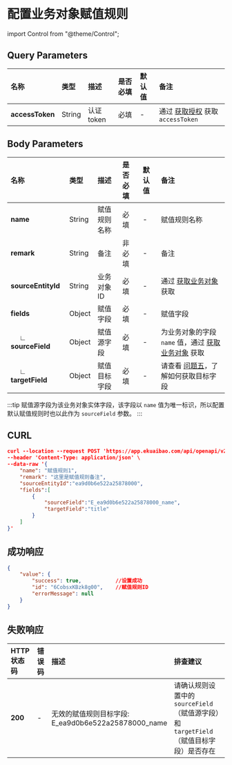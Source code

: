 # 配置业务对象赋值规则

import Control from "@theme/Control";

<Control
method="POST"
url="/api/openapi/v2/fieldMapping/dataLink"
/>

## Query Parameters

| 名称 | 类型 | 描述 | 是否必填 | 默认值 | 备注 |
| :--- | :--- | :--- | :--- |:--- | :--- |
| **accessToken** | String | 认证token | 必填 | - | 通过 [获取授权](/docs/open-api/getting-started/auth) 获取 `accessToken` |


## Body Parameters

| 名称 | 类型 | 描述 | 是否必填 | 默认值 | 备注 |
| :--- | :--- | :--- | :--- |:--- | :--- |
| **name**                  | String | 赋值规则名称  | 必填 | -  | 赋值规则名称 |
| **remark**                | String | 备注        | 非必填 | - | 备注 |
| **sourceEntityId**        | String | 业务对象ID   | 必填 | -  | 通过 [获取业务对象](/docs/open-api/datalink/get-entity-list) 获取 |
| **fields**                | Object | 赋值字段     | 必填 | -  | 赋值字段  |
| **&emsp; ∟ sourceField** | Object | 赋值源字段    | 必填 | -  | 为业务对象的字段 `name` 值，通过 [获取业务对象](/docs/open-api/datalink/get-entity-list) 获取  |
| **&emsp; ∟ targetField** | Object | 赋值目标字段  | 必填 | -  | 请查看 [问题五](/docs/open-api/datalink/question-answer#问题五)，了解如何获取目标字段 |

:::tip
赋值源字段为该业务对象实体字段，该字段以 `name` 值为唯一标识，所以配置默认赋值规则时也以此作为 `sourceField` 参数。
:::

## CURL
```json
curl --location --request POST 'https://app.ekuaibao.com/api/openapi/v2/fieldMapping/dataLink?accessToken=cxEbrzNJSA3A00' \
--header 'Content-Type: application/json' \
--data-raw '{
    "name": "赋值规则1",
    "remark": "这里是赋值规则备注",
    "sourceEntityId":"ea9d0b6e522a25878000",
    "fields":[
        {
            "sourceField":"E_ea9d0b6e522a25878000_name",
            "targetField":"title"
        }
    ]
}'
```

## 成功响应
```json
{
    "value": {
        "success": true,           //设置成功
        "id": "6CobsxKBzk8g00",    //赋值规则ID
        "errorMessage": null
    }
}
```

## 失败响应

| HTTP状态码 | 错误码 | 描述 | 排查建议 |
| :--- | :--- | :--- | :--- |
| **200** | - | 无效的赋值规则目标字段:<br/>E_ea9d0b6e522a25878000_name | 请确认规则设置中的 `sourceField`（赋值源字段）和 `targetField`（赋值目标字段）是否存在 | 


